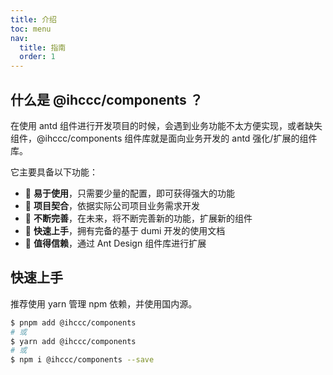 ```yaml
---
title: 介绍
toc: menu
nav:
  title: 指南
  order: 1
---
```


## 什么是 @ihccc/components ？

在使用 antd 组件进行开发项目的时候，会遇到业务功能不太方便实现，或者缺失组件，@ihccc/components 组件库就是面向业务开发的 antd 强化/扩展的组件库。

它主要具备以下功能：

- 🎊 **易于使用**，只需要少量的配置，即可获得强大的功能
- 🧲 **项目契合**，依据实际公司项目业务需求开发
- 🎁 **不断完善**，在未来，将不断完善新的功能，扩展新的组件
- 🚀 **快速上手**，拥有完备的基于 dumi 开发的使用文档
- 💎 **值得信赖**，通过 Ant Design 组件库进行扩展

## 快速上手

推荐使用 yarn 管理 npm 依赖，并使用国内源。

```bash
$ pnpm add @ihccc/components
# 或
$ yarn add @ihccc/components
# 或
$ npm i @ihccc/components --save
```

